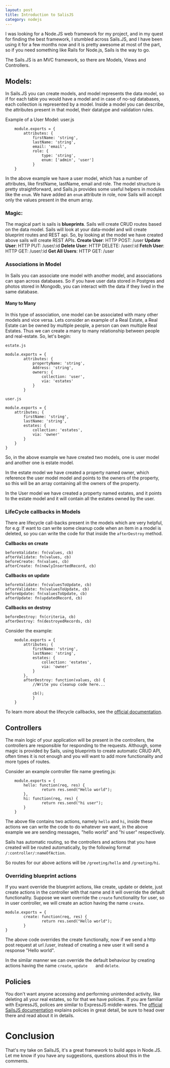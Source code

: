 ```yaml
---
layout: post
title: Introduction to SalisJS
category: nodejs
---
```


I was looking for a Node.JS web framework for my project, and in my quest for finding the best framework, I stumbled across Sails.JS, and I have been using it for a few months now and it is pretty awesome at most of the part, so if you need something like Rails for Node.js, Sails is the way to go.

The Sails.JS is an MVC framework, so there are Models, Views and Controllers.

## Models:
In Sails.JS you can create models, and model represents the data model, so if for each table you would have a model and in case of no-sql databases, each collection is represented by a model.
Inside a model you can describe, the attributes present in that model, their datatype and validation rules.

Example of a User Model:
	user.js
	
		module.exports = {
			attributes: {
				firstName: 'string',
				lastName: 'string',
				email: 'email',
				role: {
					type: 'string',
					enum: ['admin', 'user']
				}
		}

In the above example we have a user model, which has a number of attributes, like firstName, lastName, email and role.
The model structure is pretty straightforward, and Sails.js provides some useful helpers in modules like the `enum`.
We have added an `enum` attribute in role, now Sails will accept only the values present in the enum array.

### Magic:
The magical part is sails is **blueprints**. Sails will create CRUD routes based on the data model. 
Sails will look at your data-model and will create blueprint routes and REST api.
So, by looking at the model we have created above sails will create REST APIs.
**Create User**:		HTTP POST:		/user 
**Update User**:		HTTP PUT: 		/user/:id
**Delete User**:		HTTP DELETE: /user/:id
**Fetch User**:			HTTP GET: 		/user/:id
**Get All Users**:	HTTP GET: 		/user 
 
### Associations in Model
In Sails you can associate one model with another model, and associations can span across databases.
So if you have user data stored in Postgres and photos stored in Mongodb, you can interact with the data if they lived in the same database.

#### Many to Many
In this type of association, one model can be associated with many other models and vice versa.
Lets consider an example of a Real Estate, a Real Estate can be owned by multiple people, a person can own multiple Real Estates.
Thus we can create a many to many relationship between people and real-estate.
So, let's begin:

	estate.js
	
	module.exports = {
			attributes: {
				propertyName: 'string',
				Address: 'string',
				owners: {
					collection: 'user',
					via: 'estates'
				}
			}

	user.js

	module.exports = {
		attributes; {
			firstName: 'string',
			lastName: 'string',
			estates: {
				collection: 'estates',
				via: 'owner'
			}
		}
	}

So, in the above example we have created two models, one is user model and another one is estate model.

In the estate model we have created a property named owner, which reference the user model model and points to the owners of the property, so this will be an array containing all the owners of the property.

In the User model we have created a property named estates, and it points to the estate model and it will contain all the estates owned by the user.

### LifeCycle callbacks in Models
There are lifecycle call-backs present in the models which are very helpful, for e.g: If want to can write some cleanup code when an item in a model is deleted, so you can write the code for that inside the `afterDestroy` method.

**Callbacks on create**

	beforeValidate: fn(values, cb)
	afterValidate: fn(values, cb)
	beforeCreate: fn(values, cb)
	afterCreate: fn(newlyInsertedRecord, cb)

**Callbacks on update**

	beforeValidate: fn(valuesToUpdate, cb)
	afterValidate: fn(valuesToUpdate, cb)
	beforeUpdate: fn(valuesToUpdate, cb)
	afterUpdate: fn(updatedRecord, cb)

**Callbacks on destroy**

	beforeDestroy: fn(criteria, cb)
	afterDestroy: fn(destroyedRecords, cb)

Consider the example:

		module.exports = {
			attributes; {
				firstName: 'string',
				lastName: 'string',
				estates: {
					collection: 'estates',
					via: 'owner'
				}
			},
			afterDestroy: function(values, cb) {
				//Write you cleanup code here...

				cb();
				}
		}

To learn more about the lifecycle callbacks, see the [official documentation](http://sailsjs.org/#/documentation/concepts/ORM/Lifecyclecallbacks.html).

## Controllers
The main logic of your application will be present in the controllers, the controllers are responsible for responding to the requests.
Although, some magic is provided by Sails, using blueprints to create automatic CRUD API, often times it is not enough and you will want to add more functionality and more types of routes.

Consider an example controller file name greeting.js:

		module.exports = {
			hello: function(req, res) {
					return res.send("Hello world");
			},
			hi: function(req, res) {
					return res.send("hi user");
			}
		}
	
The above file contains two actions, namely `hello` and `hi`, inside these actions we can write the code to do whatever we want, in the above example we are sending messages, "hello world" and "hi user" respectively.

Sails has automatic routing, so the controllers and actions that you have created will be routed automatically, by the following format `/:controller/:nameOfAction`.

So routes for our above actions will be `/greeting/hello` and `/greeting/hi`.

### Overriding blueprint actions
If you want override the blueprint actions, like create, update or delete, just create actions in the controller with that name and it will override the default functionality.
Suppose we want override the `create` functionality for user, so in user controller, we will create an action having the name `create`.

	module.exports = {
			create: function(req, res) {
					return res.send("Hello world");
			}
	}

The above code overrides the create functionally, now if we send a http post request at url /user, instead of creating a new user it will send a response "Hello world".

In the similar manner we can override the default behaviour by creating actions having the name `create`, `update	` and `delete`.


## Policies
You don't want anyone accessing and performing unintended activity, like deleting all your real estates, so for that we have policies.
If you are familiar with ExpressJS, polices are similar to ExpressJS middle-wares.
The [official SailsJS documentation](http://sailsjs.org/#/documentation/concepts/Policies) explains policies in great detail, be sure to head over there and read about it in details.

# Conclusion
That's my take on SailsJS, it's a great framework to build apps in Node.JS.
Let me know if you have any suggestions, questions about this in the comments.



